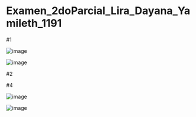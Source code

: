 # Examen_2doParcial_Lira_Dayana_Yamileth_1191

#1 

![image](https://github.com/user-attachments/assets/23194adb-6140-4bca-937a-c059986faf52)

![image](https://github.com/user-attachments/assets/edd91803-8b17-45f9-b871-f4b5cf8e2cce)

#2














#4

![image](https://github.com/user-attachments/assets/b59f460d-017c-4fb3-b614-ec0796ac22ff)

![image](https://github.com/user-attachments/assets/48dac41f-12c5-42b3-8002-8dc0b60d7830)

